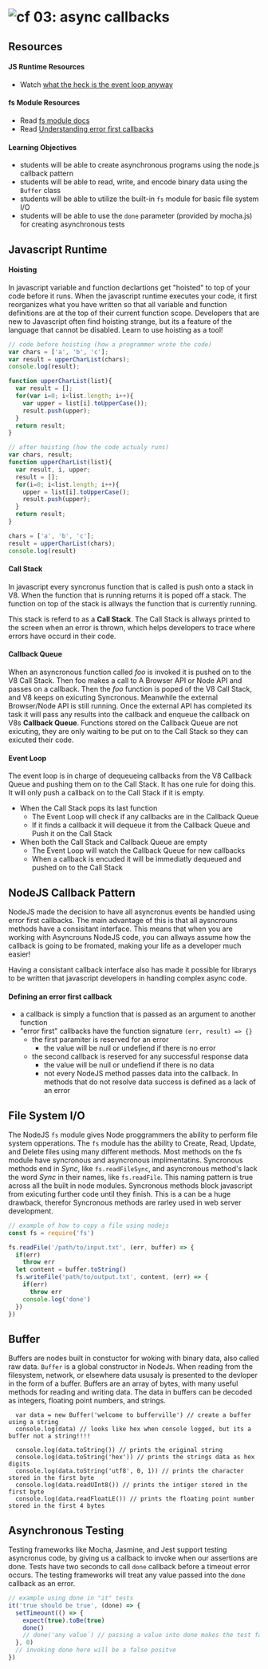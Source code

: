 ![cf](http://i.imgur.com/7v5ASc8.png) 03: async callbacks
=====================================
## Resources
#### JS Runtime Resources
* Watch [what the heck is the event loop anyway]

#### fs Module Resources
* Read [fs module docs]
* Read [Understanding error first callbacks](http://fredkschott.com/post/2014/03/understanding-error-first-callbacks-in-node-js/)

#### Learning Objectives
* students will be able to create asynchronous programs using the node.js callback pattern
* students will be able to read, write, and encode binary data using the `Buffer` class
* students will be able to utilize the built-in `fs` module for basic file system I/O
* students will be able to use the `done` parameter (provided by mocha.js) for creating asynchronous tests

## Javascript Runtime
#### Hoisting
In javascript variable and function declartions get "hoisted" to top of your code before it runs. When the javascript runtime executes your code, it first reorganizes what you have written so that all variable and function definitions are at the top of their current function scope. Developers that are new to Javascript often find hoisting strange, but its a feature of the language that cannot be disabled. Learn to use hoisting as a tool!

``` javascript
// code before hoisting (how a programmer wrote the code)
var chars = ['a', 'b', 'c'];
var result = upperCharList(chars);
console.log(result);

function upperCharList(list){
  var result = [];
  for(var i=0; i<list.length; i++){
    var upper = list[i].toUpperCase());
    result.push(upper);
  }
  return result;
}
```

``` javascript
// after hoisting (how the code actualy runs)
var chars, result;
function upperCharList(list){
  var result, i, upper;
  result = [];
  for(i=0; i<list.length; i++){
    upper = list[i].toUpperCase();
    result.push(upper);
  }
  return result;
}

chars = ['a', 'b', 'c'];
result = upperCharList(chars);
console.log(result)
```

#### Call Stack
In javascript every syncronus function that is called is push onto a stack in V8. When the function that is running returns it is poped off a stack. The function on top of the stack is allways the function that is currently running. 

This stack is referd to as a **Call Stack**. The Call Stack is allways printed to the screen when an error is thrown, which helps developers to trace where errors have occurd in their code.

#### Callback Queue
When an asyncronous function called *foo* is invoked it is pushed on to the V8 Call Stack. Then foo makes a call to A Browser API or Node API and passes on a callback. Then the *foo* function is poped of the V8 Call Stack, and V8 keeps on exicuting Syncronous. Meanwhile the external Browser/Node API is still running. Once the external API has completed its task it will pass any results into the callback and enqueue the callback on V8s **Callback Queue**. Functions stored on the Callback Queue are not exicuting, they are only waiting to be put on to the Call Stack so they can exicuted their code.

#### Event Loop
The event loop is in charge of dequeueing callbacks from the V8 Callback Queue and pushing them on to the Call Stack. It has one rule for doing this. It will only push a callback on to the Call Stack if it is empty.
* When the Call Stack pops its last function
  * The Event Loop will check if any callbacks are in the Callback Queue
  * If it finds a callback it will dequeue it from the Callback Queue and Push it on the Call Stack
* When both the Call Stack and Callback Queue are empty
  * The Event Loop will watch the Callback Queue for new callbacks
  * When a callback is encuded it will be immediatly dequeued and pushed on to the Call Stack

## NodeJS Callback Pattern
NodeJS made the decision to have all asyncronus events be handled using error first callbacks. The main advantage of this is that all aysncrouns methods have a consisitant interface. This means that when you are working with Asyncrouns NodeJS code, you can allways assume how the callback is going to be fromated, making your life as a developer much easier! 

Having a consistant callback interface also has made it possible for librarys to be written that javascript developers in handling complex async code. 

#### Defining an error first callback
* a callback is simply a function that is passed as an argument to another function
* "error first" callbacks have the function signature `(err, result) => {}`
  * the first paramiter is reserved for an error 
    * the value will be null or undefiend if there is no error
  * the second callback is reserved for any successful response data 
    * the value will be null or undefiend if there is no data
    * not every NodeJS method passes data into the callback. In methods that do not resolve data success is defined as a lack of an error

## File System I/O
The NodeJS `fs` module gives Node proggrammers the ability to perform file system opperations. The `fs` module has the ability to Create, Read, Update, and Delete files using many different methods. Most methods on the fs module have syncronous and asyncronous implimentatins. Syncronous methods end in _Sync_, like `fs.readFileSync`, and asyncronous method's lack the word _Sync_ in their names, like `fs.readFile`. This naming pattern is true across all the built in node modules. Syncronous methods block javascript from exicuting further code until they finish. This is a can be a huge drawback, therefor Syncronous methods are rarley used in web server development.

``` javascript
// example of how to copy a file using nodejs
const fs = require('fs')

fs.readFile('/path/to/input.txt', (err, buffer) => {
  if(err)
    throw err
  let content = buffer.toString()
  fs.writeFile('path/to/output.txt', content, (err) => {
    if(err)
      throw err
    console.log('done')
  })
})
```

## Buffer
Buffers are nodes built in constuctor for woking with binary data, also called raw data. `Buffer` is a global constructor in NodeJs. When reading from the filesystem, network, or elsewhere data ususaly is presented to the devloper in the form of a buffer. Buffers are an array of bytes, with many useful methods for reading and writing data. The data in buffers can be decoded as integers, floating point numbers, and strings.
 ```
   var data = new Buffer('welcome to bufferville') // create a buffer using a string
   console.log(data) // looks like hex when console logged, but its a buffer not a string!!!!
   
   console.log(data.toString()) // prints the original string
   console.log(data.toString('hex')) // prints the strings data as hex digits
   console.log(data.toString('utf8', 0, 1)) // prints the character stored in the first byte
   console.log(data.readUInt8()) // prints the intiger stored in the first byte 
   console.log(data.readFloatLE()) // prints the floating point number stored in the first 4 bytes
 ```
    

## Asynchronous Testing
Testing frameworks like Mocha, Jasmine, and Jest support testing asyncronus code, by giving us a callback to invoke when our assertions are done. Tests have two seconds to call `done` callback before a timeout error occurs. The testing frameworks will treat any value passed into the `done` callback as an error.

``` javascript
// example using done in "it" tests
it('true should be true', (done) => {
  setTimeount(() => {
    expect(true).toBe(true)
    done()
    // done('any value`) // passing a value into done makes the test fail
  }, 0)
  // invoking done here will be a false positve
})
```

<!--links -->
[what the heck is the event loop anyway]: https://www.youtube.com/watch?v=8aGhZQkoFbQ
[fs module docs]: https://nodejs.org/dist/latest-v6.x/docs/api/fs.html
